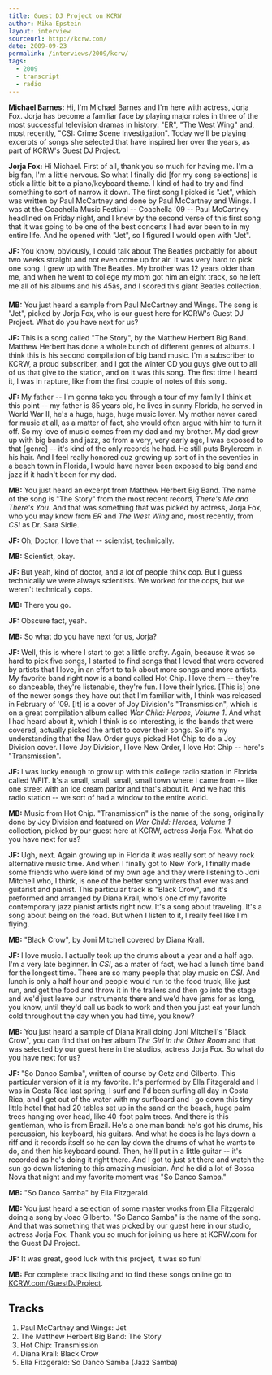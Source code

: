 ```yaml
---
title: Guest DJ Project on KCRW
author: Mika Epstein
layout: interview
sourceurl: http://kcrw.com/  
date: 2009-09-23
permalink: /interviews/2009/kcrw/
tags:
  - 2009
  - transcript
  - radio
---
```


**Michael Barnes:** Hi, I'm Michael Barnes and I'm here with actress, Jorja Fox. Jorja has become a familiar face by playing major roles in three of the most successful television dramas in history: "ER", "The West Wing" and, most recently, "CSI: Crime Scene Investigation". Today we'll be playing excerpts of songs she selected that have inspired her over the years, as part of KCRW's Guest DJ Project.

**Jorja Fox:** Hi Michael. First of all, thank you so much for having me. I'm a big fan, I'm a little nervous. So what I finally did [for my song selections] is stick a little bit to a piano/keyboard theme. I kind of had to try and find something to sort of narrow it down. The first song I picked is "Jet", which was written by Paul McCartney and done by Paul McCartney and Wings. I was at the Coachella Music Festival -- Coachella '09 -- Paul McCartney headlined on Friday night, and I knew by the second verse of this first song that it was going to be one of the best concerts I had ever been to in my entire life. And he opened with "Jet", so I figured I would open with "Jet".

**JF:** You know, obviously, I could talk about The Beatles probably for about two weeks straight and not even come up for air. It was very hard to pick one song. I grew up with The Beatles. My brother was 12 years older than me, and when he went to college my mom got him an eight track, so he left me all of his albums and his 45âs, and I scored this giant Beatles collection.

**MB:** You just heard a sample from Paul McCartney and Wings. The song is "Jet", picked by Jorja Fox, who is our guest here for KCRW's Guest DJ Project. What do you have next for us?

**JF:** This is a song called "The Story", by the Matthew Herbert Big Band. Matthew Herbert has done a whole bunch of different genres of albums. I think this is his second compilation of big band music. I'm a subscriber to KCRW, a proud subscriber, and I got the winter CD you guys give out to all of us that give to the station, and on it was this song. The first time I heard it, I was in rapture, like from the first couple of notes of this song.

**JF:** My father -- I'm gonna take you through a tour of my family I think at this point -- my father is 85 years old, he lives in sunny Florida, he served in World War II, he's a huge, huge, huge music lover. My mother never cared for music at all, as a matter of fact, she would often argue with him to turn it off. So my love of music comes from my dad and my brother. My dad grew up with big bands and jazz, so from a very, very early age, I was exposed to that [genre] -- it's kind of the only records he had. He still puts Brylcreem in his hair. And I feel really honored cuz growing up sort of in the seventies in a beach town in Florida, I would have never been exposed to big band and jazz if it hadn't been for my dad.

**MB:** You just heard an excerpt from Matthew Herbert Big Band. The name of the song is "The Story" from the most recent record, *There's Me and There's You*. And that was something that was picked by actress, Jorja Fox, who you may know from *ER* and *The West Wing* and, most recently, from *CSI* as Dr. Sara Sidle.

**JF:** Oh, Doctor, I love that -- scientist, technically.

**MB:** Scientist, okay.

**JF:** But yeah, kind of doctor, and a lot of people think cop. But I guess technically we were always scientists. We worked for the cops, but we weren't technically cops.

**MB:** There you go.

**JF:** Obscure fact, yeah.

**MB:** So what do you have next for us, Jorja?

**JF:** Well, this is where I start to get a little crafty. Again, because it was so hard to pick five songs, I started to find songs that I loved that were covered by artists that I love, in an effort to talk about more songs and more artists. My favorite band right now is a band called Hot Chip. I love them -- they're so danceable, they're listenable, they're fun. I love their lyrics. [This is] one of the newer songs they have out that I'm familiar with, I think was released in February of '09. [It] is a cover of Joy Division's "Transmission", which is on a great compilation album called *War Child: Heroes, Volume 1*. And what I had heard about it, which I think is so interesting, is the bands that were covered, actually picked the artist to cover their songs. So it's my understanding that the New Order guys picked Hot Chip to do a Joy Division cover. I love Joy Division, I love New Order, I love Hot Chip -- here's "Transmission".

**JF:** I was lucky enough to grow up with this college radio station in Florida called WFIT. It's a small, small, small, small town where I came from -- like one street with an ice cream parlor and that's about it. And we had this radio station -- we sort of had a window to the entire world.

**MB:** Music from Hot Chip. "Transmission" is the name of the song, originally done by Joy Division and featured on *War Child: Heroes, Volume 1* collection, picked by our guest here at KCRW, actress Jorja Fox. What do you have next for us?

**JF:** Ugh, next. Again growing up in Florida it was really sort of heavy rock alternative music time. And when I finally got to New York, I finally made some friends who were kind of my own age and they were listening to Joni Mitchell who, I think, is one of the better song writers that ever was and guitarist and pianist. This particular track is "Black Crow", and it's preformed and arranged by Diana Krall, who's one of my favorite contemporary jazz pianist artists right now. It's a song about traveling. It's a song about being on the road. But when I listen to it, I really feel like I'm flying.

**MB:** "Black Crow", by Joni Mitchell covered by Diana Krall.

**JF:** I love music. I actually took up the drums about a year and a half ago. I'm a very late beginner. In *CSI*, as a mater of fact, we had a lunch time band for the longest time. There are so many people that play music on *CSI*. And lunch is only a half hour and people would run to the food truck, like just run, and get the food and throw it in the trailers and then go into the stage and we'd just leave our instruments there and we'd have jams for as long, you know, until they'd call us back to work and then you just eat your lunch cold throughout the day when you had time, you know?

**MB:** You just heard a sample of Diana Krall doing Joni Mitchell's "Black Crow", you can find that on her album *The Girl in the Other Room* and that was selected by our guest here in the studios, actress Jorja Fox. So what do you have next for us?

**JF:** "So Danco Samba", written of course by Getz and Gilberto. This particular version of it is my favorite. It's performed by Ella Fitzgerald and I was in Costa Rica last spring, I surf and I'd been surfing all day in Costa Rica, and I get out of the water with my surfboard and I go down this tiny little hotel that had 20 tables set up in the sand on the beach, huge palm trees hanging over head, like 40-foot palm trees. And there is this gentleman, who is from Brazil. He's a one man band: he's got his drums, his percussion, his keyboard, his guitars. And what he does is he lays down a riff and it records itself so he can lay down the drums of what he wants to do, and then his keyboard sound. Then, he'll put in a little guitar -- it's recorded as he's doing it right there. And I got to just sit there and watch the sun go down listening to this amazing musician. And he did a lot of Bossa Nova that night and my favorite moment was "So Danco Samba."

**MB:** "So Danco Samba" by Ella Fitzgerald.

**MB:** You just heard a selection of some master works from Ella Fitzgerald doing a song by Joao Gilberto. "So Danco Samba" is the name of the song. And that was something that was picked by our guest here in our studio, actress Jorja Fox. Thank you so much for joining us here at KCRW.com for the Guest DJ Project.

**JF:** It was great, good luck with this project, it was so fun!

**MB:** For complete track listing and to find these songs online go to [KCRW.com/GuestDJProject](http://KCRW.com/GuestDJProject).

## Tracks

1. Paul McCartney and Wings: Jet  
1. The Matthew Herbert Big Band: The Story  
1. Hot Chip: Transmission  
1. Diana Krall: Black Crow  
1. Ella Fitzgerald: So Danco Samba (Jazz Samba)